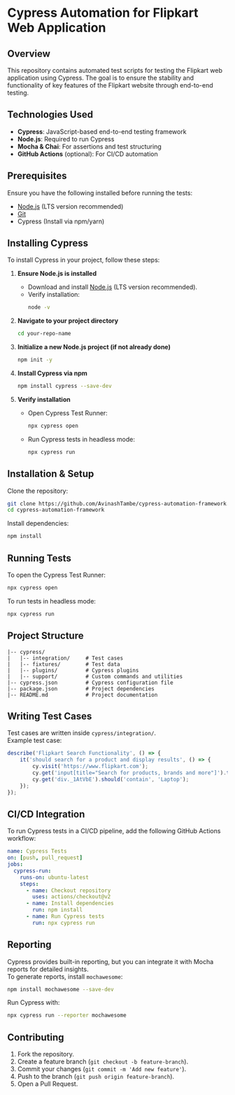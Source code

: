 # Cypress Automation for Flipkart Web Application  

## Overview  
This repository contains automated test scripts for testing the Flipkart web application using Cypress. The goal is to ensure the stability and functionality of key features of the Flipkart website through end-to-end testing.  

## Technologies Used  
- **Cypress**: JavaScript-based end-to-end testing framework  
- **Node.js**: Required to run Cypress  
- **Mocha & Chai**: For assertions and test structuring  
- **GitHub Actions** (optional): For CI/CD automation  

## Prerequisites  
Ensure you have the following installed before running the tests:  
- [Node.js](https://nodejs.org/) (LTS version recommended)  
- [Git](https://git-scm.com/)  
- Cypress (Install via npm/yarn)  

## Installing Cypress  
To install Cypress in your project, follow these steps:  

1. **Ensure Node.js is installed**  
   - Download and install [Node.js](https://nodejs.org/) (LTS version recommended).  
   - Verify installation:  
     ```sh
     node -v
     ```  

2. **Navigate to your project directory**  
   ```sh
   cd your-repo-name
   ```  

3. **Initialize a new Node.js project (if not already done)**  
   ```sh
   npm init -y
   ```  

4. **Install Cypress via npm**  
   ```sh
   npm install cypress --save-dev
   ```  

5. **Verify installation**  
   - Open Cypress Test Runner:  
     ```sh
     npx cypress open
     ```  
   - Run Cypress tests in headless mode:  
     ```sh
     npx cypress run
     ```  

## Installation & Setup  
Clone the repository:  
```sh
git clone https://github.com/AvinashTambe/cypress-automation-framework.git
cd cypress-automation-framework
```  

Install dependencies:  
```sh
npm install
```  

## Running Tests  
To open the Cypress Test Runner:  
```sh
npx cypress open
```  

To run tests in headless mode:  
```sh
npx cypress run
```  

## Project Structure  
```
|-- cypress/
|   |-- integration/     # Test cases
|   |-- fixtures/        # Test data
|   |-- plugins/         # Cypress plugins
|   |-- support/         # Custom commands and utilities
|-- cypress.json         # Cypress configuration file
|-- package.json         # Project dependencies
|-- README.md            # Project documentation
```  

## Writing Test Cases  
Test cases are written inside `cypress/integration/`.  
Example test case:  
```javascript
describe('Flipkart Search Functionality', () => {
    it('should search for a product and display results', () => {
        cy.visit('https://www.flipkart.com');
        cy.get('input[title="Search for products, brands and more"]').type('Laptop{enter}');
        cy.get('div._1AtVbE').should('contain', 'Laptop');
    });
});
```  

## CI/CD Integration  
To run Cypress tests in a CI/CD pipeline, add the following GitHub Actions workflow:  

```yaml
name: Cypress Tests
on: [push, pull_request]
jobs:
  cypress-run:
    runs-on: ubuntu-latest
    steps:
      - name: Checkout repository
        uses: actions/checkout@v2
      - name: Install dependencies
        run: npm install
      - name: Run Cypress tests
        run: npx cypress run
```  

## Reporting  
Cypress provides built-in reporting, but you can integrate it with Mocha reports for detailed insights.  
To generate reports, install `mochawesome`:  
```sh
npm install mochawesome --save-dev
```  
Run Cypress with:  
```sh
npx cypress run --reporter mochawesome
```  

## Contributing  
1. Fork the repository.  
2. Create a feature branch (`git checkout -b feature-branch`).  
3. Commit your changes (`git commit -m 'Add new feature'`).  
4. Push to the branch (`git push origin feature-branch`).  
5. Open a Pull Request.  
